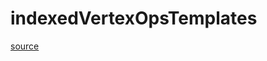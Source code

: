 # indexedVertexOpsTemplates

[source](github.com/OpenFOAM-jp/OpenFOAM-utilities-tutorials-jp/blob/master/v1906/mesh/generation/foamyMesh/conformalVoronoiMesh/conformalVoronoiMesh/indexedVertex/indexedVertexOpsTemplates.C/indexedVertexOpsTemplates.C)



